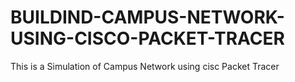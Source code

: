 # BUILDIND-CAMPUS-NETWORK-USING-CISCO-PACKET-TRACER
This is a Simulation of Campus Network using cisc Packet Tracer

